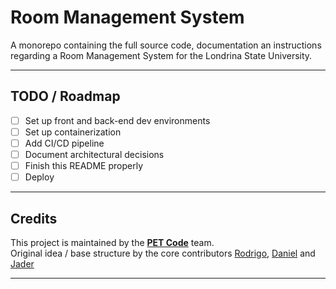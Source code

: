 # Room Management System
A monorepo containing the full source code, documentation an instructions regarding a Room Management System for the Londrina State University.

---

## TODO / Roadmap

- [ ] Set up front and back-end dev environments
- [ ] Set up containerization
- [ ] Add CI/CD pipeline
- [ ] Document architectural decisions
- [ ] Finish this README properly
- [ ] Deploy

---

## Credits

This project is maintained by the **[PET Code](https://github.com/PET-CODE-UEL)** team.  
Original idea / base structure by the core contributors [Rodrigo](https://github.com/rodrigomacedo-sjr), [Daniel](https://github.com/fioridaniel) and [Jader](https://github.com/jr-jader)

---


